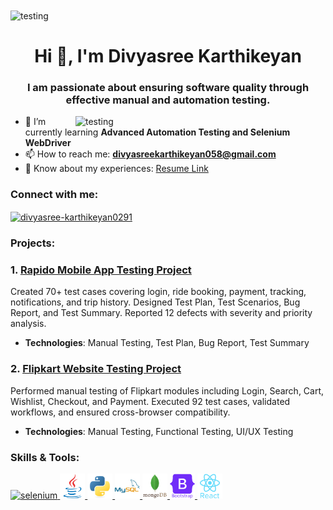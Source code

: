 <img align="center" alt="testing" width="1000" src="https://media.giphy.com/media/3o6Zt6ML6BklcajjsA/giphy.gif">
<h1 align="center">Hi 👋, I'm Divyasree Karthikeyan</h1>
<h3 align="center">I am passionate about ensuring software quality through effective manual and automation testing.</h3>
<img align="right" alt="testing" width="400" src="https://media.tenor.com/IF2JdxzmyN4AAAAj/coding-girl.gif">

- 🌱 I’m currently learning **Advanced Automation Testing and Selenium WebDriver**  
- 📫 How to reach me: **divyasreekarthikeyan058@gmail.com**  
- 📄 Know about my experiences: [Resume Link](https://drive.google.com/file/d/1eaKynuU4ho_kQfmaoJH8AAr_le5CxgOE/view?usp=sharing)  

<h3 align="left">Connect with me:</h3>
<p align="left">
<a href="https://linkedin.com/in/divyasree-karthikeyan0291" target="blank"><img align="center" src="https://raw.githubusercontent.com/rahuldkjain/github-profile-readme-generator/master/src/images/icons/Social/linked-in-alt.svg" alt="divyasree-karthikeyan0291" height="30" width="40" /></a>
</p>

<h3 align="left">Projects:</h3>

### 1. [Rapido Mobile App Testing Project](#)
Created 70+ test cases covering login, ride booking, payment, tracking, notifications, and trip history. Designed Test Plan, Test Scenarios, Bug Report, and Test Summary. Reported 12 defects with severity and priority analysis.  
- **Technologies**: Manual Testing, Test Plan, Bug Report, Test Summary

### 2. [Flipkart Website Testing Project](#)
Performed manual testing of Flipkart modules including Login, Search, Cart, Wishlist, Checkout, and Payment. Executed 92 test cases, validated workflows, and ensured cross-browser compatibility.  
- **Technologies**: Manual Testing, Functional Testing, UI/UX Testing

<h3 align="left">Skills & Tools:</h3>
<p align="left"> 
<a href="https://www.selenium.dev" target="_blank" rel="noreferrer"> <img src="https://raw.githubusercontent.com/detain/svg-logos/780f25886640cef088af994181646db2f6b1a3f8/svg/selenium-logo.svg" alt="selenium" width="40" height="40"/> </a>
<a href="https://www.java.com" target="_blank" rel="noreferrer"> <img src="https://raw.githubusercontent.com/devicons/devicon/master/icons/java/java-original.svg" alt="java" width="40" height="40"/> </a>
<a href="https://www.python.org/" target="_blank" rel="noreferrer"> <img src="https://raw.githubusercontent.com/devicons/devicon/master/icons/python/python-original.svg" alt="python" width="40" height="40"/> </a>
<a href="https://www.mysql.com/" target="_blank" rel="noreferrer"> <img src="https://raw.githubusercontent.com/devicons/devicon/master/icons/mysql/mysql-original-wordmark.svg" alt="mysql" width="40" height="40"/> </a>
<a href="https://www.mongodb.com/" target="_blank" rel="noreferrer"> <img src="https://raw.githubusercontent.com/devicons/devicon/master/icons/mongodb/mongodb-original-wordmark.svg" alt="mongodb" width="40" height="40"/> </a>
<a href="https://getbootstrap.com" target="_blank" rel="noreferrer"> <img src="https://raw.githubusercontent.com/devicons/devicon/master/icons/bootstrap/bootstrap-plain-wordmark.svg" alt="bootstrap" width="40" height="40"/> </a>
<a href="https://reactjs.org/" target="_blank" rel="noreferrer"> <img src="https://raw.githubusercontent.com/devicons/devicon/master/icons/react/react-original-wordmark.svg" alt="react" width="40" height="40"/> </a>
</p>

